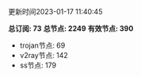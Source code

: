 更新时间2023-01-17 11:40:45

**总订阅: 73**
**总节点: 2249**
**有效节点: 390**
- trojan节点: 69
- v2ray节点: 142
- ss节点: 179
